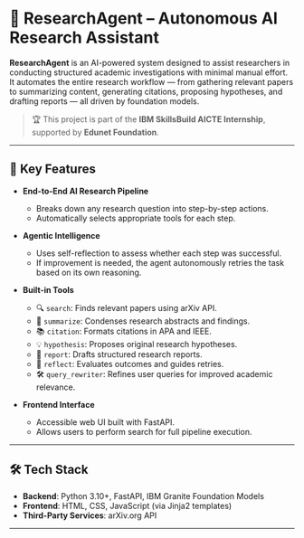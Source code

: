 # 🧠 ResearchAgent – Autonomous AI Research Assistant

**ResearchAgent** is an AI-powered system designed to assist researchers in conducting structured academic investigations with minimal manual effort. It automates the entire research workflow — from gathering relevant papers to summarizing content, generating citations, proposing hypotheses, and drafting reports — all driven by foundation models.

> 🏆 This project is part of the **IBM SkillsBuild AICTE Internship**, supported by **Edunet Foundation**.

---

## 🚀 Key Features

- **End-to-End AI Research Pipeline**
  - Breaks down any research question into step-by-step actions.
  - Automatically selects appropriate tools for each step.

- **Agentic Intelligence**
  - Uses self-reflection to assess whether each step was successful.
  - If improvement is needed, the agent autonomously retries the task based on its own reasoning.

- **Built-in Tools**
  - 🔍 `search`: Finds relevant papers using arXiv API.
  - 📄 `summarize`: Condenses research abstracts and findings.
  - 📚 `citation`: Formats citations in APA and IEEE.
  - 💡 `hypothesis`: Proposes original research hypotheses.
  - 📝 `report`: Drafts structured research reports.
  - 🧠 `reflect`: Evaluates outcomes and guides retries.
  - 🛠 `query_rewriter`: Refines user queries for improved academic relevance.

- **Frontend Interface**
  - Accessible web UI built with FastAPI.
  - Allows users to perform search for full pipeline execution.

---

## 🛠 Tech Stack

- **Backend**: Python 3.10+, FastAPI, IBM Granite Foundation Models
- **Frontend**: HTML, CSS, JavaScript (via Jinja2 templates)
- **Third-Party Services**: arXiv.org API

---


